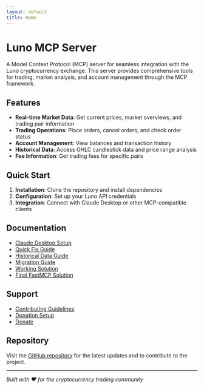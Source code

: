 ```yaml
---
layout: default
title: Home
---
```


# Luno MCP Server

A Model Context Protocol (MCP) server for seamless integration with the Luno cryptocurrency exchange. This server provides comprehensive tools for trading, market analysis, and account management through the MCP framework.

## Features

- **Real-time Market Data**: Get current prices, market overviews, and trading pair information
- **Trading Operations**: Place orders, cancel orders, and check order status
- **Account Management**: View balances and transaction history
- **Historical Data**: Access OHLC candlestick data and price range analysis
- **Fee Information**: Get trading fees for specific pairs

## Quick Start

1. **Installation**: Clone the repository and install dependencies
2. **Configuration**: Set up your Luno API credentials
3. **Integration**: Connect with Claude Desktop or other MCP-compatible clients

## Documentation

- [Claude Desktop Setup](CLAUDE_DESKTOP_SETUP.html)
- [Quick Fix Guide](QUICK_FIX_CLAUDE_DESKTOP.html)
- [Historical Data Guide](HISTORICAL_DATA_GUIDE.html)
- [Migration Guide](MIGRATION.html)
- [Working Solution](WORKING_SOLUTION.html)
- [Final FastMCP Solution](FINAL_FASTMCP_SOLUTION.html)

## Support

- [Contributing Guidelines](../CONTRIBUTING.html)
- [Donation Setup](DONATION_SETUP.html)
- [Donate](donate.html)

## Repository

Visit the [GitHub repository](https://github.com/amanasmuei/luno-mcp) for the latest updates and to contribute to the project.

---

*Built with ❤️ for the cryptocurrency trading community*